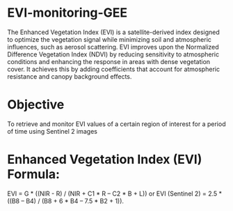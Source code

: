 # EVI-monitoring-GEE
The Enhanced Vegetation Index (EVI) is a satellite-derived index designed to optimize the vegetation signal while minimizing soil and atmospheric influences, such as aerosol scattering. EVI improves upon the Normalized Difference Vegetation Index (NDVI) by reducing sensitivity to atmospheric conditions and enhancing the response in areas with dense vegetation cover. It achieves this by adding coefficients that account for atmospheric resistance and canopy background effects.

# Objective
To retrieve and monitor EVI values of a certain region of interest for a period of time using Sentinel 2 images 

# Enhanced Vegetation Index (EVI) Formula:
EVI = G * ((NIR - R) / (NIR + C1 * R – C2 * B + L))   or
EVI (Sentinel 2) = 2.5 * ((B8 – B4) / (B8 + 6 * B4 – 7.5 * B2 + 1)).
